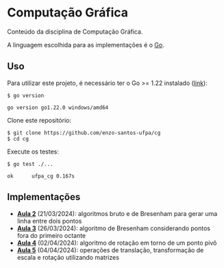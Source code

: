 # Computação Gráfica

Conteúdo da disciplina de Computação Gráfica.

A linguagem escolhida para as implementações é o [Go](https://go.dev).

## Uso

Para utilizar este projeto, é necessário ter o Go >= 1.22 instalado ([link](https://go.dev/doc/install)):

```shell
$ go version
```

```none
go version go1.22.0 windows/amd64
```

Clone este repositório:

```shell
$ git clone https://github.com/enzo-santos-ufpa/cg
$ cd cg
```

Execute os testes:

```shell
$ go test ./...
```

```none
ok      ufpa_cg 0.167s
```

## Implementações

- [**Aula 2**](aula02.go) (21/03/2024): algoritmos bruto e de Bresenham para gerar uma linha entre dois pontos
- [**Aula 3**](aula03.go) (26/03/2024): algoritmo de Bresenham considerando pontos fora do primeiro octante
- [**Aula 4**](aula04.go) (02/04/2024): algoritmo de rotação em torno de um ponto pivô
- [**Aula 5**](aula05.go) (04/04/2024): operações de translação, transformação de escala e rotação utilizando matrizes
